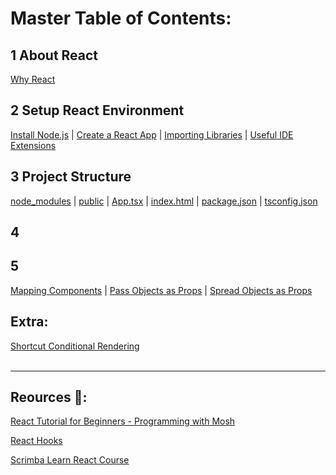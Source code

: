 # Master Table of Contents:

## 1 About React
[Why React](https://github.com/lillyxcko/React-Notebook/blob/main/1-About-React.md#why-react)

## 2 Setup React Environment
[Install Node.js](https://github.com/lillyxcko/React-Notebook/blob/main/2-Setup-React-Environment.md#install-nodejs)     |     [Create a React App](https://github.com/lillyxcko/React-Notebook/blob/main/2-Setup-React-Environment.md#create-a-react-app)     |     [Importing Libraries](https://github.com/lillyxcko/React-Notebook/blob/main/2-Setup-React-Environment.md#example-importing-bootstrap5-library)     |     [Useful IDE Extensions](https://github.com/lillyxcko/React-Notebook/blob/main/2-Setup-React-Environment.md#useful-ide-extensions)

## 3 Project Structure
[node_modules](https://github.com/lillyxcko/React-Notebook/blob/main/3-Project-Structure.md#node_modules)     |     [public](https://github.com/lillyxcko/React-Notebook/blob/main/3-Project-Structure.md#public)     |     [App.tsx](https://github.com/lillyxcko/React-Notebook/blob/main/3-Project-Structure.md#apptsx)     |     [index.html](https://github.com/lillyxcko/React-Notebook/blob/main/3-Project-Structure.md#indexhtml)     |     [package.json](https://github.com/lillyxcko/React-Notebook/blob/main/3-Project-Structure.md#packagejson)     |     [tsconfig.json](https://github.com/lillyxcko/React-Notebook/blob/main/3-Project-Structure.md#tsconfigjson)

## 4

## 5 
[Mapping Components](https://github.com/lillyxcko/React-Notebook/blob/main/5-Handy-Concepts.md#MappingComponents)     |     [Pass Objects as Props](https://github.com/lillyxcko/React-Notebook/blob/main/5-Handy-Concepts.md#pass-objects-as-props)     |     [Spread Objects as Props](https://github.com/lillyxcko/React-Notebook/blob/main/5-Handy-Concepts.md#spread-objects-as-props)

## Extra: 
[Shortcut Conditional Rendering](https://github.com/lillyxcko/React-Notebook/blob/main/TIL-Useful-Notes.md)     
<br>
<hr>

## Reources :tada::

[React Tutorial for Beginners - Programming with Mosh](https://www.youtube.com/watch?v=SqcY0GlETPk)

[React Hooks](https://react.dev/reference/react/hooks)

[Scrimba Learn React Course](https://scrimba.com/learn/learnreact)
